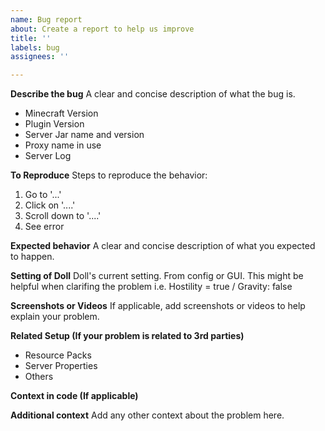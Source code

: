 ```yaml
---
name: Bug report
about: Create a report to help us improve
title: ''
labels: bug
assignees: ''

---
```


**Describe the bug**
A clear and concise description of what the bug is.

 - Minecraft Version
 - Plugin Version
 - Server Jar name and version
 - Proxy name in use
 - Server Log

**To Reproduce**
Steps to reproduce the behavior:
1. Go to '...'
2. Click on '....'
3. Scroll down to '....'
4. See error

**Expected behavior**
A clear and concise description of what you expected to happen.

**Setting of Doll**
Doll's current setting. From config or GUI. This might be helpful when clarifing the problem
i.e. Hostility = true / Gravity: false

**Screenshots or Videos**
If applicable, add screenshots or videos to help explain your problem.

**Related Setup (If your problem is related to 3rd parties)**
- Resource Packs
- Server Properties
- Others

**Context in code (If applicable)**

**Additional context**
Add any other context about the problem here.
